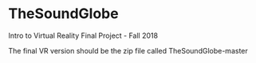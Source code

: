 # TheSoundGlobe
Intro to Virtual Reality Final Project - Fall 2018

The final VR version should be the zip file called TheSoundGlobe-master

